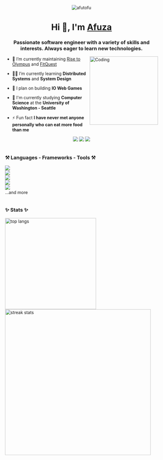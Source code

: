 <div align="center"> <img src="https://komarev.com/ghpvc/?username=afutofu&label=Profile%20views&color=0e75b6&style=flat" alt="afutofu" /> </div>
<h1 align="center">Hi 👋, I'm <a href="https://afutofu.github.io/">Afuza</a></h1>
<h3 align="center">Passionate software engineer with a variety of skills and interests. Always eager to learn new technologies.</h3>
<img align="right" alt="Coding" width="225" src="https://c.tenor.com/GOj9ZF_-ZOcAAAAC/tenor.gif"/>

- 🔭 I’m currently maintaining [Rise to Olympus](https://github.com/codetrifecta/rise-to-olympus) and  [FitQuest](https://github.com/cse403-fitquest/fitquest)

- 👨‍💻 I’m currently learning **Distributed Systems** and **System Design**

- 🌱 I plan on building **IO Web Games**

- 📖 I'm currently studying **Computer Science** at the **University of Washington - Seattle**

- ⚡ Fun fact **I have never met anyone personally who can eat more food than me**
  
<div align="center">
  <a href="mailto:afuza299@gmail.com" target="_blank"><img src="https://img.shields.io/badge/Gmail-D14836?style=for-the-badge&logo=gmail&logoColor=white"/></a>
  <a href="https://www.linkedin.com/in/afutofu/" target="_blank"><img src="https://img.shields.io/badge/LinkedIn-0077B5?style=for-the-badge&logo=linkedin&logoColor=white"/></a>
  <a href="https://afutofu.github.io" target="blank"><img src="https://img.shields.io/badge/Portfolio-255E63?style=for-the-badge&logo=About.me&logoColor=white"/></a>
</div>

<h1/>

<h3 align="left">⚒️ Languages - Frameworks - Tools ⚒️</h3>
<a href="https://skillicons.dev">
  <img src="https://skillicons.dev/icons?i=js,ts,html,css,sass,go,py,ocaml,java,cs,cpp,c,sql"/><br/>
  <img src="https://skillicons.dev/icons?i=react,next,redux,tailwind,styledcomponents,bootstrap,jquery,d3,jest,sentry,vite,vitest"/><br/>
  <img src="https://skillicons.dev/icons?i=nodejs,express,flask,fastapi,docker,aws,sequelize,django,firebase,graphql"/><br/>
  <img src="https://skillicons.dev/icons?i=postgres,mysql,mongodb,sqlite,dynamodb,redis"/><br/>
  <img src="https://skillicons.dev/icons?i=postman,vscode,visualstudio,bash,git,github,figma"/><br/>
</a>
...and more

<h1/>

<h3>✨ Stats ✨</h3>

<div align="left">
  <img width=300 src="https://github-readme-stats.vercel.app/api/top-langs/?username=afutofu&langs_count=8&hide=php&layout=compact&theme=react&border_radius=10&size_weight=0.5&count_weight=0.5&exclude_repo=github-readme-stats" alt="top langs" />
  <img width=480 src="https://streak-stats.demolab.com/?user=afutofu&theme=react&border_radius=10" alt="streak stats"/>
</div>
